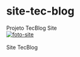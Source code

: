 # site-tec-blog
Projeto TecBlog Site
<br>
<a href="https://ibb.co/Bw61PfD"><img src="https://i.ibb.co/8XxhBm3/foto-site.jpg" alt="foto-site" border="0"></a>
<br>
<br>
Site TecBlog
